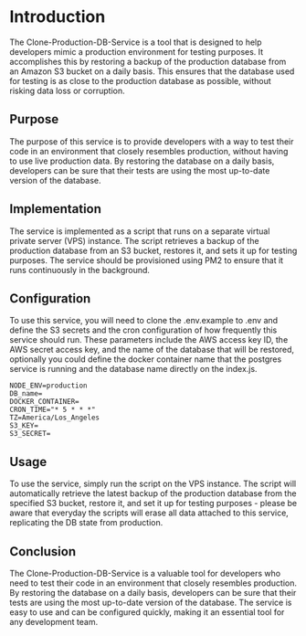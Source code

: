 # Introduction
The Clone-Production-DB-Service is a tool that is designed to help developers mimic a production environment for testing purposes. It accomplishes this by restoring a backup of the production database from an Amazon S3 bucket on a daily basis. This ensures that the database used for testing is as close to the production database as possible, without risking data loss or corruption.

## Purpose
The purpose of this service is to provide developers with a way to test their code in an environment that closely resembles production, without having to use live production data. By restoring the database on a daily basis, developers can be sure that their tests are using the most up-to-date version of the database.

## Implementation
The service is implemented as a script that runs on a separate virtual private server (VPS) instance. The script retrieves a backup of the production database from an S3 bucket, restores it, and sets it up for testing purposes. The service should be provisioned using PM2 to ensure that it runs continuously in the background.

## Configuration
To use this service, you will need to clone the .env.example to .env and define the S3 secrets and the cron configuration of how frequently this service should run. These parameters include the AWS access key ID, the AWS secret access key, and the name of the database that will be restored, optionally you could define the docker container name that the postgres service is running and the database name directly on the index.js.

```
NODE_ENV=production
DB_name=
DOCKER_CONTAINER=
CRON_TIME="* 5 * * *"
TZ=America/Los_Angeles
S3_KEY=
S3_SECRET=
```

## Usage
To use the service, simply run the script on the VPS instance. The script will automatically retrieve the latest backup of the production database from the specified S3 bucket, restore it, and set it up for testing purposes - please be aware that everyday the scripts will erase all data attached to this service, replicating the DB state from production.

## Conclusion
The Clone-Production-DB-Service is a valuable tool for developers who need to test their code in an environment that closely resembles production. By restoring the database on a daily basis, developers can be sure that their tests are using the most up-to-date version of the database. The service is easy to use and can be configured quickly, making it an essential tool for any development team.